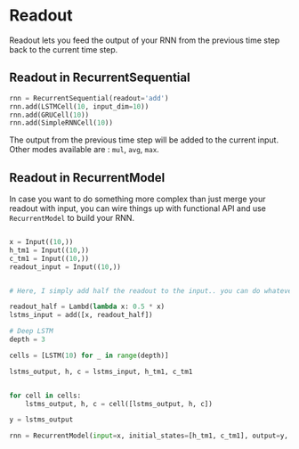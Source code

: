 # Readout

Readout lets you feed the output of your RNN from the previous time step back to the current time step.

## Readout in RecurrentSequential

```python
rnn = RecurrentSequential(readout='add')
rnn.add(LSTMCell(10, input_dim=10))
rnn.add(GRUCell(10))
rnn.add(SimpleRNNCell(10))
```
The output from the previous time step will be added to the current input. Other modes available are : `mul`, `avg`, `max`.

## Readout in RecurrentModel

In case you want to do something more complex than just merge your readout with input, you can wire things up with functional API and use `RecurrentModel` to build your RNN.

```python

x = Input((10,))
h_tm1 = Input((10,))
c_tm1 = Input((10,))
readout_input = Input((10,))


# Here, I simply add half the readout to the input.. you can do whatever you want.

readout_half = Lambd(lambda x: 0.5 * x)
lstms_input = add([x, readout_half])

# Deep LSTM
depth = 3

cells = [LSTM(10) for _ in range(depth)]

lstms_output, h, c = lstms_input, h_tm1, c_tm1


for cell in cells:
    lstms_output, h, c = cell([lstms_output, h, c])

y = lstms_output

rnn = RecurrentModel(input=x, initial_states=[h_tm1, c_tm1], output=y, final_states=[h, c], readout_input=readout_input)

```


